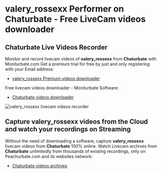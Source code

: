 # valery_rossexx Performer on Chaturbate - Free LiveCam videos downloader

## Chaturbate Live Videos Recorder

Monitor and record livecam videos of **valery_rossexx** from **Chaturbate** with Moniturbate.com
Get a premium trial for free by just and only registering with your Email address:
* [valery_rossexx Premium videos downloader](https://moniturbate.com/request-demo-licence-key.html)

Free livecam videos downloader - Moniturbate Software:
* [Chaturbate videos downloader](https://moniturbate.com/moniturbate-download-software.html)

![valery_rossexx livecam videos recorder](https://peachurnet.com/templates/moniturbate-software.png)


## Capture valery_rossexx videos from the Cloud and watch your recordings on Streaming

Without the need of downloading a software, capture **valery_rossexx** livecam videos from **Chaturbate** 100% online.
Watch Livecam archives from **Chaturbate** unlimitedly from thousands of existing recordings, only on Peachurbate.com and its websites network:
* [Chaturbate videos archives](https://peachurnet.com/)